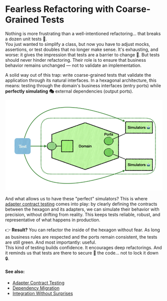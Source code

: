 # Fearless Refactoring with Coarse-Grained Tests
Nothing is more frustrating than a well-intentioned refactoring... that breaks a dozen unit tests 🤯.  
You just wanted to simplify a class, but now you have to adjust mocks, 
assertions, or test doubles that no longer make sense. It's exhausting, and worse: 
it gives the impression that tests are a barrier to change 🛑. But tests should never hinder refactoring.
Their role is to ensure that business behavior remains unchanged — not to validate an implementation.

A solid way out of this trap: write coarse-grained tests that validate the application through its natural interfaces.
In a hexagonal architecture, this means: 
testing through the domain's business interfaces (entry ports) while **perfectly simulating 🎭** external dependencies (output ports).

<img src="../architecture-test-domaine.png" alt="The test interacts through the public ports of the application, and with the simulators whenever there's no suitable public port">

And what allows us to have these "perfect" simulators? This is where  
<a href="./">adapter contract testing</a> comes into play: by clearly defining the contracts between the hexagon 
and its adapters, we can simulate their behavior with precision, without drifting from reality.
This keeps tests reliable, robust, and representative of what happens in production.

👉 **Result?** You can refactor the inside of the hexagon without fear. As long as business rules are respected
and the ports remain consistent, the tests are still green. And most importantly: useful.  
This kind of testing builds confidence. It encourages deep refactorings. And it reminds us that tests are there
to secure 🛟 the code... not to lock it down 🔒.

#### See also:
- [Adapter Contract Testing](README.md)
- [Dependency Migration](avantage-migration-des-partenaires.md)
- [Integration Without Surprises](avantage-integration-services-tiers-sans-surprises.md)
